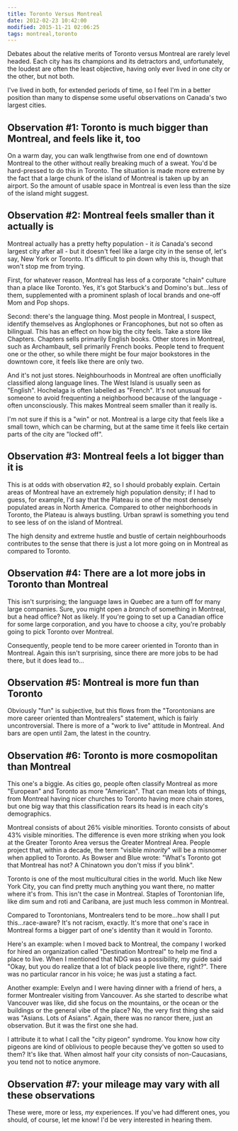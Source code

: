 ```yaml
---
title: Toronto Versus Montreal
date: 2012-02-23 10:42:00
modified: 2015-11-21 02:06:25
tags: montreal,toronto
---
```


Debates about the relative merits of Toronto versus Montreal are rarely 
level headed.  Each city has its champions and its detractors and,
unfortunately, the loudest are often the least objective, having only ever
lived in one city or the other, but not both.

I've lived in both, for extended periods of time, so I feel I'm in a better
position than many to dispense some useful observations on Canada's two
largest cities.

## Observation #1: Toronto is much bigger than Montreal, and feels like it, too

On a warm day, you can walk lengthwise from one end of downtown Montreal to
the other without really breaking much of a sweat.  You'd be hard-pressed to
do this in Toronto.  The situation is made more extreme by the fact that a
large chunk of the island of Montreal is taken up by an airport.  So the
amount of usable space in Montreal is even less than the size of the island
might suggest.

## Observation #2: Montreal feels smaller than it actually is

Montreal actually has a pretty hefty population - it *is* Canada's second
largest city after all - but it doesn't feel like a large city in the sense
of, let's say, New York or Toronto.  It's difficult to pin down why this is,
though that won't stop me from trying.

First, for whatever reason, Montreal has less of a corporate "chain" culture
than a place like Toronto.  Yes, it's got Starbuck's and Domino's but...less
of them, supplemented with a prominent splash of local brands and one-off
Mom and Pop shops.

Second: there's the language thing.  Most people in Montreal, I suspect,
identify themselves as Anglophones or Francophones, but not so often as
bilingual.  This has an effect on how big the city feels.  Take a store like
Chapters.  Chapters sells primarily English books.  Other stores in
Montreal, such as Archambault, sell primarily French books.  People tend to
frequent one or the other, so while there might be four major bookstores in
the downtown core, it feels like there are only two.

And it's not just stores.  Neighbourhoods in Montreal are often unofficially
classified along language lines.  The West Island is usually seen as
"English".  Hochelaga is often labelled as "French".  It's not unusual for
someone to avoid frequenting a neighborhood because of the language - often
unconsciously. This makes Montreal seem smaller than it really is.

I'm not sure if this is a "win" or not.  Montreal is a large city that feels
like a small town, which can be charming, but at the same time it feels like
certain parts of the city are "locked off".

## Observation #3: Montreal feels a lot bigger than it is

This is at odds with observation #2, so I should probably explain.  Certain
areas of Montreal have an extremely high population density; if I had to
guess, for example, I'd say that the Plateau is one of the most densely
populated areas in North America.  Compared to other neighborhoods in
Toronto, the Plateau is always bustling.  Urban sprawl is something you tend
to see less of on the island of Montreal.

The high density and extreme hustle and bustle of certain neighbourhoods
contributes to the sense that there is just a lot more going on in Montreal
as compared to Toronto.

## Observation #4: There are a lot more jobs in Toronto than Montreal

This isn't surprising; the language laws in Quebec are a turn off for many
large companies.  Sure, you might open a *branch* of something in Montreal,
but a head office? Not as likely.  If you're going to set up a Canadian
office for some large corporation, and you have to choose a city, you're
probably going to pick Toronto over Montreal.

Consequently, people tend to be more career oriented in Toronto than in
Montreal.  Again this isn't surprising, since there are more jobs to be had
there, but it does lead to...

## Observation #5: Montreal is more fun than Toronto

Obviously "fun" is subjective, but this flows from the "Torontonians are
more career oriented than Montrealers" statement, which is fairly
uncontroversial.  There is more of a "work to live" attitude in Montreal.
And bars are open until 2am, the latest in the country.

## Observation #6: Toronto is more cosmopolitan than Montreal

This one's a biggie.  As cities go, people often classify Montreal as more
"European" and Toronto as more "American".  That can mean lots of things,
from Montreal having nicer churches to Toronto having more chain stores, but
one big way that this classification rears its head is in each city's
demographics.

Montreal consists of about 26% visible minorities.  Toronto consists of
about 43% visible minorities.  The difference is even more striking when you
look at the Greater Toronto Area versus the Greater Montreal Area.  People
project that, within a decade, the term "visible *minority*" will be
a misnomer when applied to Toronto.  As Bowser and Blue wrote: "What's
Toronto got that Montreal has not?  A Chinatown you don't miss if you
blink".

Toronto is one of the most multicultural cities in the world.  Much like New
York City, you can find pretty much anything you want there, no matter where
it's from.  This isn't the case in Montreal.  Staples of Torontonian life,
like dim sum and roti and Caribana, are just much less common in Montreal.

Compared to Torontonians, Montrealers tend to be more...how shall I put
this...race-aware?  It's not racism, exactly.  It's more that one's race in
Montreal forms a bigger part of one's identity than it would in Toronto.

Here's an example:  when I moved back to Montreal, the company I worked for
hired an organization called "Destination Montreal" to help me find a place
to live.  When I mentioned that NDG was a possibility, my guide said "Okay,
but you do realize that a lot of black people live there, right?".  There
was no particular rancor in his voice; he was just a stating a fact.

Another example: Evelyn and I were having dinner with a friend of hers, a
former Montrealer visiting from Vancouver. As she started to describe what
Vancouver was like, did she focus on the mountains, or the ocean or the
buildings or the general vibe of the place?  No, the very first thing she
said was "Asians.  Lots of Asians".  Again, there was no rancor there, just
an observation.  But it was the first one she had.

I attribute it to what I call the "city pigeon" syndrome.  You know how city
pigeons are kind of oblivious to people because they've gotten so used to
them?  It's like that.  When almost half your city consists of
non-Caucasians, you tend not to notice anymore.

## Observation #7: your mileage may vary with all these observations

These were, more or less, *my* experiences.  If you've had different ones,
you should, of course, let me know! I'd be very interested in hearing them.
